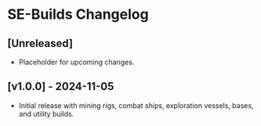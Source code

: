# SE-Builds Changelog

## [Unreleased]
- Placeholder for upcoming changes.

## [v1.0.0] - 2024-11-05
- Initial release with mining rigs, combat ships, exploration vessels, bases, and utility builds.
